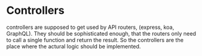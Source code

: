 
# Controllers

controllers are supposed to get used by API routers, (express, koa, GraphQL).
They should be sophisticated enough, that the routers only need to call a single function and return the result.
So the controllers are the place where the actural logic should be implemented.

